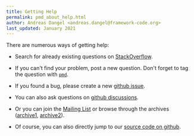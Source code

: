 ```yaml
---
title: Getting Help
permalink: pmd_about_help.html
author: Andreas Dangel <andreas.dangel@framework-code.org>
last_updated: January 2021
---
```


There are numerous ways of getting help:

*   Search for already existing questions on [StackOverflow](https://stackoverflow.com/).

*   If you can't find your problem, post a new question. Don't forget to tag the question with [`pmd`](https://stackoverflow.com/questions/tagged/pmd).

*   If you found a bug, please create a new [github issue](https://github.com/pmd/pmd/issues).

*   You can also ask questions on [github discussions](https://github.com/pmd/pmd/discussions).

*   Or you can join the [Mailing List](https://lists.sourceforge.net/lists/listinfo/pmd-devel) or browse
    through the archives ([archive1](http://java-pmd.30631.n5.nabble.com/), [archive2](http://web.archive.org/web/20160715035623/http://blog.gmane.org:80/gmane.comp.java.audit.pmd.devel)).

*   Of course, you can also directly jump to our [source code on github](https://github.com/pmd/pmd).

